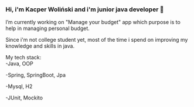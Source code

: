 ### Hi, i'm Kacper Woliński and i'm junior java developer 👋

I’m currently working on "Manage your budget" app which purpose is to help in managing personal budget.

Since i'm not college student yet, most of the time i spend on improving my knowledge and skills in java.

My tech stack:<br/>
-Java, OOP

-Spring, SpringBoot, Jpa

-Mysql, H2

-JUnit, Mockito
<!--
**W0L1N/W0L1N** is a ✨ _special_ ✨ repository because its `README.md` (this file) appears on your GitHub profile.

Here are some ideas to get you started:

- 🔭 I’m currently working on ...
- 🌱 I’m currently learning ...
- 👯 I’m looking to collaborate on ...
- 🤔 I’m looking for help with ...
- 💬 Ask me about ...
- 📫 How to reach me: ...
- 😄 Pronouns: ...
- ⚡ Fun fact: ...
-->
